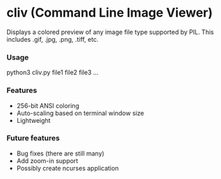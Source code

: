 # cliv (Command Line Image Viewer)

Displays a colored preview of any image file type supported by PIL.
This includes .gif, .jpg, .png, .tiff, etc.


### Usage

python3 cliv.py file1 file2 file3 ...

### Features

- 256-bit ANSI coloring
- Auto-scaling based on terminal window size
- Lightweight

### Future features

- Bug fixes (there are still many)
- Add zoom-in support
- Possibly create ncurses application
